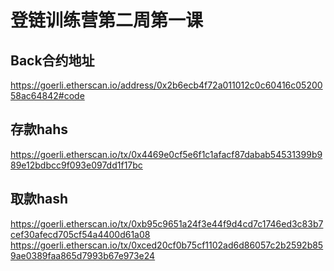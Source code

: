 # 登链训练营第二周第一课
## Back合约地址
https://goerli.etherscan.io/address/0x2b6ecb4f72a011012c0c60416c0520058ac64842#code

## 存款hahs
https://goerli.etherscan.io/tx/0x4469e0cf5e6f1c1afacf87dabab54531399b989e12bdbcc9f093e097dd1f17bc

## 取款hash
https://goerli.etherscan.io/tx/0xb95c9651a24f3e44f9d4cd7c1746ed3c83b7cef30afecd705cf54a4400d61a08
https://goerli.etherscan.io/tx/0xced20cf0b75cf1102ad6d86057c2b2592b859ae0389faa865d7993b67e973e24
